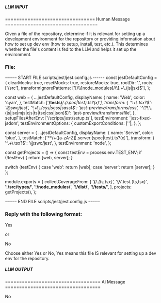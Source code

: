 ##### LLM INPUT #####
================================ Human Message =================================

Given a file of the repository, determine if it is relevant for setting up a development environment for the repository or providing information about how to set up dev env (how to setup, install, test, etc.). This determines whether the file's content is fed to the LLM and helps it set up the environment.

### File:
------ START FILE scripts/jest/jest.config.js ------
const jestDefaultConfig = {
  clearMocks: true,
  resetMocks: true,
  restoreMocks: true,
  rootDir: '.',
  roots: ['<rootDir>/src'],
  transformIgnorePatterns: ['[/\\\\]node_modules[/\\\\].+\\.(js|jsx)$'],
};

const web = {
  ...jestDefaultConfig,
  displayName: {
    name: 'Web',
    color: 'cyan',
  },
  testMatch: ['**/__tests__/**/*.(spec|test).ts?(x)'],
  transform: {
    '^.+\\.tsx?$': '@swc/jest',
    '^.+\\.(css|scss|sass)$': 'jest-preview/transforms/css',
    '^(?!.*\\.(js|jsx|mjs|cjs|ts|tsx|css|json)$)':
      'jest-preview/transforms/file',
  },
  setupFilesAfterEnv: ['<rootDir>/scripts/jest/setup.ts'],
  testEnvironment: 'jest-fixed-jsdom',
  testEnvironmentOptions: {
    customExportConditions: [''],
  },
};

const server = {
  ...jestDefaultConfig,
  displayName: {
    name: 'Server',
    color: 'blue',
  },
  testMatch: ['**/+([a-zA-Z]).server.(spec|test).ts?(x)'],
  transform: {
    '^.+\\.tsx?$': '@swc/jest',
  },
  testEnvironment: 'node',
};

const getProjects = () => {
  const testEnv = process.env.TEST_ENV;
  if (!testEnv) {
    return [web, server];
  }

  switch (testEnv) {
    case 'web':
      return [web];
    case 'server':
      return [server];
  }
};

module.exports = {
  collectCoverageFrom: [
    '**/**/*.{ts,tsx}',
    '!**/**/*.test.{ts,tsx}',
    '!**/src/types/**',
    '!**/node_modules/**',
    '!**/dist/**',
    '!**/__tests__/**',
  ],
  projects: getProjects(),
};

------ END FILE scripts/jest/jest.config.js ------

### Reply with the following format:

<rel>Yes</rel>

or

<rel>No</rel>

Choose either Yes or No, Yes means this file IS relevant for setting up a dev env for the repository.

##### LLM OUTPUT #####
================================== Ai Message ==================================

<rel>No</rel>